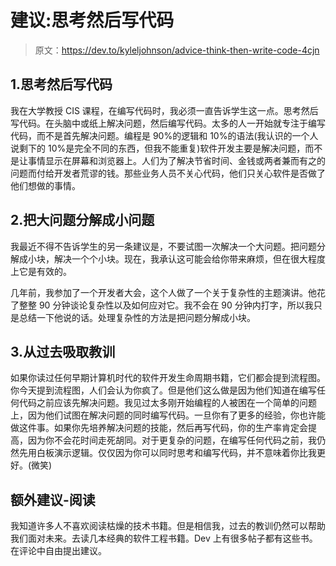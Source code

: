 # 建议:思考然后写代码

> 原文：<https://dev.to/kyleljohnson/advice-think-then-write-code-4cjn>

## 1.思考然后写代码

我在大学教授 CIS 课程，在编写代码时，我必须一直告诉学生这一点。思考然后写代码。在头脑中或纸上解决问题，然后编写代码。太多的人一开始就专注于编写代码，而不是首先解决问题。编程是 90%的逻辑和 10%的语法(我认识的一个人说剩下的 10%是完全不同的东西，但我不能重复)软件开发主要是解决问题，而不是让事情显示在屏幕和浏览器上。人们为了解决节省时间、金钱或两者兼而有之的问题而付给开发者荒谬的钱。那些业务人员不关心代码，他们只关心软件是否做了他们想做的事情。

## 2.把大问题分解成小问题

我最近不得不告诉学生的另一条建议是，不要试图一次解决一个大问题。把问题分解成小块，解决一个个小块。现在，我承认这可能会给你带来麻烦，但在很大程度上它是有效的。

几年前，我参加了一个开发者大会，这个人做了一个关于复杂性的主题演讲。他花了整整 90 分钟谈论复杂性以及如何应对它。我不会在 90 分钟内打字，所以我只是总结一下他说的话。处理复杂性的方法是把问题分解成小块。

## 3.从过去吸取教训

如果你读过任何早期计算机时代的软件开发生命周期书籍，它们都会提到流程图。你今天提到流程图，人们会认为你疯了。但是他们这么做是因为他们知道在编写任何代码之前应该先解决问题。我见过太多刚开始编程的人被困在一个简单的问题上，因为他们试图在解决问题的同时编写代码。一旦你有了更多的经验，你也许能做这件事。如果你先培养解决问题的技能，然后再写代码，你的生产率肯定会提高，因为你不会花时间走死胡同。对于更复杂的问题，在编写任何代码之前，我仍然先用白板演示逻辑。仅仅因为你可以同时思考和编写代码，并不意味着你比我更好。(微笑)

## 额外建议-阅读

我知道许多人不喜欢阅读枯燥的技术书籍。但是相信我，过去的教训仍然可以帮助我们面对未来。去读几本经典的软件工程书籍。Dev 上有很多帖子都有这些书。在评论中自由提出建议。